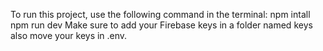 To run this project, use the following command in the terminal:
npm intall
npm run dev
Make sure to add your Firebase keys in a folder named keys also move your keys in .env.

